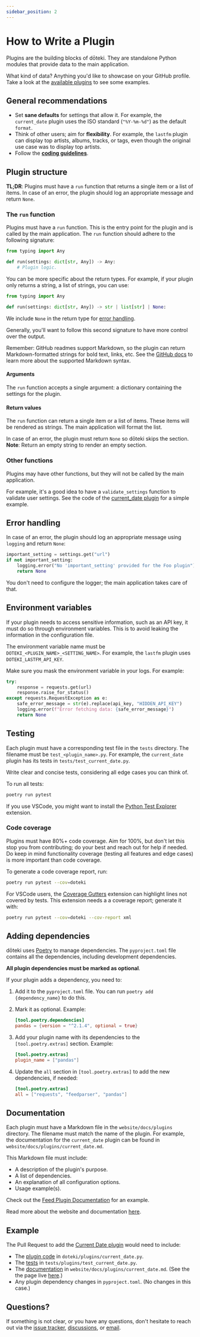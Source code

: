 ```yaml
---
sidebar_position: 2
---
```


# How to Write a Plugin

Plugins are the building blocks of dōteki. They are standalone Python modules that provide data to the main application.

What kind of data? Anything you'd like to showcase on your GitHub profile. Take a look at the [available plugins](/docs/category/plugins/) to see some examples.

## General recommendations

- Set **sane defaults** for settings that allow it. For example, the `current_date` plugin uses the ISO standard (`"%Y-%m-%d"`) as the default `format`.
- Think of other users; aim for **flexibility**. For example, the `lastfm` plugin can display top artists, albums, tracks, or tags, even though the original use case was to display top artists.
- Follow the [**coding guidelines**](/docs/developer-guide/contributing#coding-guidelines).

## Plugin structure

**TL;DR**: Plugins must have a `run` function that returns a single item or a list of items. In case of an error, the plugin should log an appropriate message and return `None`.

### The `run` function

Plugins must have a `run` function. This is the entry point for the plugin and is called by the main application. The `run` function should adhere to the following signature:

```python
from typing import Any

def run(settings: dict[str, Any]) -> Any:
    # Plugin logic.
```

You can be more specific about the return types. For example, if your plugin only returns a string, a list of strings, you can use:

```python
from typing import Any

def run(settings: dict[str, Any]) -> str | list[str] | None:
```

We include `None` in the return type for [error handling](#error-handling).

Generally, you'll want to follow this second signature to have more control over the output.

Remember: GitHub readmes support Markdown, so the plugin can return Markdown-formatted strings for bold text, links, etc. See the [GitHub docs](https://docs.github.com/en/get-started/writing-on-github/getting-started-with-writing-and-formatting-on-github/basic-writing-and-formatting-syntax) to learn more about the supported Markdown syntax.

#### Arguments

The `run` function accepts a single argument: a dictionary containing the settings for the plugin.

#### Return values

The `run` function can return a single item or a list of items. These items will be rendered as strings. The main application will format the list.

In case of an error, the plugin must return `None` so dōteki skips the section. **Note**: Return an empty string to render an empty section.

### Other functions

Plugins may have other functions, but they will not be called by the main application.

For example, it's a good idea to have a `validate_settings` function to validate user settings. See the code of the [current_date plugin](https://github.com/welpo/doteki/blob/main/doteki/plugins/current_date.py) for a simple example.

## Error handling

In case of an error, the plugin should log an appropriate message using `logging` and return `None`:

```python
important_setting = settings.get("url")
if not important_setting:
    logging.error("No 'important_setting' provided for the Foo plugin")
    return None
```

You don't need to configure the logger; the main application takes care of that.

## Environment variables

If your plugin needs to access sensitive information, such as an API key, it must do so through environment variables. This is to avoid leaking the information in the configuration file.

The environment variable name must be `DOTEKI_<PLUGIN_NAME>_<SETTING_NAME>`. For example, the `lastfm` plugin uses `DOTEKI_LASTFM_API_KEY`.

Make sure you mask the environment variable in your logs. For example:

```py
try:
    response = requests.get(url)
    response.raise_for_status()
except requests.RequestException as e:
    safe_error_message = str(e).replace(api_key, "HIDDEN_API_KEY")
    logging.error(f"Error fetching data: {safe_error_message}")
    return None
```

## Testing

Each plugin must have a corresponding test file in the `tests` directory. The filename must be `test_<plugin_name>.py`. For example, the `current_date` plugin has its tests in `tests/test_current_date.py`.

Write clear and concise tests, considering all edge cases you can think of.

To run all tests:

```bash
poetry run pytest
```

If you use VSCode, you might want to install the [Python Test Explorer](https://marketplace.visualstudio.com/items?itemName=LittleFoxTeam.vscode-python-test-adapter) extension.

### Code coverage

Plugins must have 80%+ code coverage. Aim for 100%, but don't let this stop you from contributing; do your best and reach out for help if needed. Do keep in mind functionality coverage (testing all features and edge cases) is more important than code coverage.

To generate a code coverage report, run:

```bash
poetry run pytest --cov=doteki
```

For VSCode users, the [Coverage Gutters](https://marketplace.visualstudio.com/items?itemName=ryanluker.vscode-coverage-gutters) extension can highlight lines not covered by tests. This extension needs a a coverage report; generate it with:

```bash
poetry run pytest --cov=doteki --cov-report xml
```

## Adding dependencies

dōteki uses [Poetry](https://python-poetry.org/) to manage dependencies. The `pyproject.toml` file contains all the dependencies, including development dependencies.

**All plugin dependencies must be marked as optional**.

If your plugin adds a dependency, you need to:

1. Add it to the `pyproject.toml` file. You can run `poetry add {dependency_name}` to do this.
2. Mark it as optional. Example:

   ```toml
   [tool.poetry.dependencies]
   pandas = {version = "^2.1.4", optional = true}
   ```

3. Add your plugin name with its dependencies to the `[tool.poetry.extras]` section. Example:

    ```toml
    [tool.poetry.extras]
    plugin_name = ["pandas"]
    ```

4. Update the `all` section in `[tool.poetry.extras]` to add the new dependencies, if needed:

    ```toml
    [tool.poetry.extras]
    all = ["requests", "feedparser", "pandas"]
    ```

## Documentation

Each plugin must have a Markdown file in the `website/docs/plugins` directory. The filename must match the name of the plugin. For example, the documentation for the `current_date` plugin can be found in `website/docs/plugins/current_date.md`.

This Markdown file must include:

- A description of the plugin's purpose.
- A list of dependencies.
- An explanation of all configuration options.
- Usage example(s).

Check out the [Feed Plugin Documentation](/docs/plugins/feed/) for an example.

Read more about the website and documentation [here](/docs/developer-guide/website).

## Example

The Pull Request to add the [Current Date plugin](/docs/plugins/current_date) would need to include:

- The [plugin code](https://github.com/welpo/doteki/blob/main/doteki/plugins/current_date.py) in `doteki/plugins/current_date.py`.
- The [tests](https://github.com/welpo/doteki/blob/main/tests/test_current_date.py) in `tests/plugins/test_current_date.py`.
- The [documentation](https://github.com/welpo/doteki/blob/main/website/docs/plugins/current_date.md) in `website/docs/plugins/current_date.md`. (See the the page live [here](/docs/plugins/current_date/).)
- Any plugin dependency changes in `pyproject.toml`. (No changes in this case.)

## Questions?

If something is not clear, or you have any questions, don't hesitate to reach out via the [issue tracker](https://github.com/welpo/doteki/issues), [discussions](https://github.com/welpo/doteki/discussions), or [email](mailto:osc@osc.garden?subject=[GitHub]%20dōteki).
